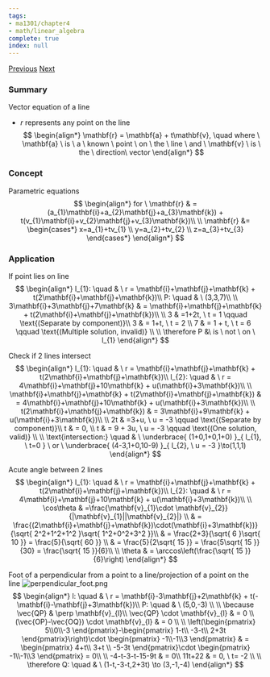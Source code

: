 ```yaml
---
tags:
- ma1301/chapter4
- math/linear_algebra
complete: true
index: null
---
```

[Previous](/labyrinth/notes/math/ma1301/cross_product)   [Next](/labyrinth/notes/math/ma1301/planes_in_R³)

### Summary
Vector equation of a line
- $r$ represents any point on the line
$$
\begin{align*}
\mathbf{r} = \mathbf{a} + t\mathbf{v}, \quad where \ \mathbf{a} \ is \ a \ known \ point \ on \ the \ line \ and \ \mathbf{v} \ is \ the \ direction\ vector
\end{align*}
$$

### Concept
Parametric equations
$$
\begin{align*}
for \ \mathbf{r} & = (a_{1}\mathbf{i}+a_{2}\mathbf{j}+a_{3}\mathbf{k}) + t(v_{1}\mathbf{i}+v_{2}\mathbf{j}+v_{3}\mathbf{k})\\
\\
\mathbf{r} &= \begin{cases*}
x=a_{1}+tv_{1} \\
y=a_{2}+tv_{2} \\
z=a_{3}+tv_{3}
\end{cases*}
\end{align*}
$$

### Application
If point lies on line
$$
\begin{align*}
l_{1}: \quad & \ r = \mathbf{i}+\mathbf{j}+\mathbf{k} + t(2\mathbf{i}+\mathbf{j}+\mathbf{k})\\
P: \quad & \ (3,3,7)\\
\\
3\mathbf{i}+3\mathbf{j}+7\mathbf{k} & = \mathbf{i}+\mathbf{j}+\mathbf{k} + t(2\mathbf{i}+\mathbf{j}+\mathbf{k})\\
\\
3 & =1+2t, \ t = 1 \qquad \text{(Separate by component)}\\ 
3 & = 1+t, \ t = 2 \\ 
7 & = 1 + t, \ t = 6 \qquad \text{(Multiple solution, invalid)} \\
\\
\therefore P &\ is \ not \ on \ l_{1}
\end{align*}
$$

Check if 2 lines intersect
$$
\begin{align*}
l_{1}: \quad & \ r = \mathbf{i}+\mathbf{j}+\mathbf{k} + t(2\mathbf{i}+\mathbf{j}+\mathbf{k})\\
l_{2}: \quad & \ r = 4\mathbf{i}+\mathbf{j}+10\mathbf{k} + u(\mathbf{i}+3\mathbf{k})\\
\\
\mathbf{i}+\mathbf{j}+\mathbf{k} + t(2\mathbf{i}+\mathbf{j}+\mathbf{k}) & = 4\mathbf{i}+\mathbf{j}+10\mathbf{k} + u(\mathbf{i}+3\mathbf{k})\\
\\
t(2\mathbf{i}+\mathbf{j}+\mathbf{k}) & = 3\mathbf{i}+9\mathbf{k} + u(\mathbf{i}+3\mathbf{k})\\
\\
2t & =3+u, \ u = -3 \qquad \text{(Separate by component)}\\ 
t & = 0, \\ 
t & = 9 + 3u, \ u = -3 \qquad \text{(One solution, valid)} \\
\\
\text{intersection:} \quad & \ \underbrace{ (1+0,1+0,1+0) }_{ l_{1}, \ t=0 } \ or \ \underbrace{ (4-3,1+0,10-9) }_{ l_{2}, \ u = -3 }\to(1,1,1)
\end{align*}
$$

Acute angle between 2 lines
$$
\begin{align*}
l_{1}: \quad & \ r = \mathbf{i}+\mathbf{j}+\mathbf{k} + t(2\mathbf{i}+\mathbf{j}+\mathbf{k})\\
l_{2}: \quad & \ r = 4\mathbf{i}+\mathbf{j}+10\mathbf{k} + u(\mathbf{i}+3\mathbf{k})\\
\\
\cos\theta & =\frac{\mathbf{v}_{1}\cdot \mathbf{v}_{2}}{|\mathbf{v}_{1}||\mathbf{v}_{2}|} \\
& = \frac{(2\mathbf{i}+\mathbf{j}+\mathbf{k})\cdot(\mathbf{i}+3\mathbf{k})}{\sqrt{ 2^2+1^2+1^2 }\sqrt{ 1^2+0^2+3^2 }}\\
& = \frac{2+3}{\sqrt{ 6 }\sqrt{ 10 }} = \frac{5}{\sqrt{ 60 }} \\
& = \frac{5}{2\sqrt{ 15 }} = \frac{5\sqrt{ 15 }}{30} = \frac{\sqrt{ 15 }}{6}\\
\\
\theta & = \arccos\left(\frac{\sqrt{ 15 }}{6}\right)
\end{align*}
$$

Foot of a perpendicular from a point to a line/projection of a point on the line
<img src="/labyrinth/assets/perpendicular_foot.png" alt="perpendicular_foot.png" class="mx-auto object-fill" style="" />
$$
\begin{align*}
l: \quad & \ r = \mathbf{i}-3\mathbf{j}+2\mathbf{k} + t(-\mathbf{i}-\mathbf{j}+3\mathbf{k})\\
P: \quad & \ (5,0,-3) \\
\\
\because \vec{QP} & \perp \mathbf{v}_{l}\\
\vec{QP} \cdot \mathbf{v}_{l} & = 0 \\
(\vec{OP}-\vec{OQ}) \cdot \mathbf{v}_{l} & = 0 \\
\\
\left(\begin{pmatrix}
5\\0\\-3
\end{pmatrix}-\begin{pmatrix}
1-t\\ -3-t\\ 2+3t
\end{pmatrix}\right)\cdot
\begin{pmatrix}
-1\\-1\\3
\end{pmatrix} & = \begin{pmatrix}
4+t\\ 3+t \\ -5-3t
\end{pmatrix}\cdot
\begin{pmatrix}
-1\\-1\\3
\end{pmatrix} = 0\\
\\
-4-t-3-t-15-9t & = 0\\
11t+22 & = 0, \ t= -2 \\
\\
\therefore Q: \quad & \ (1-t,-3-t,2+3t) \to (3,-1,-4)
\end{align*}
$$